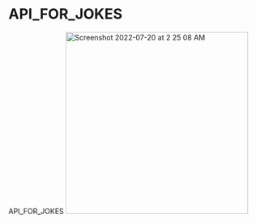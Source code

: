 # API_FOR_JOKES
API_FOR_JOKES
<img width="360" alt="Screenshot 2022-07-20 at 2 25 08 AM" src="https://user-images.githubusercontent.com/73903627/179846592-c6ba2f8f-2b85-4e89-9ec6-fff9f7367089.png">
